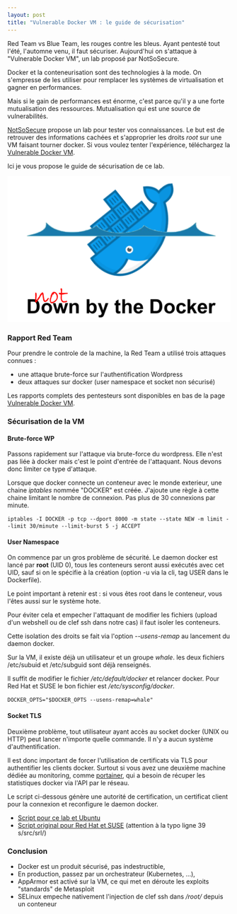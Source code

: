 ```yaml
---
layout: post
title: "Vulnerable Docker VM : le guide de sécurisation"
---
```


Red Team vs Blue Team, les rouges contre les bleus. Ayant pentesté tout l'été, l'automne venu, il faut sécuriser.
Aujourd'hui on s'attaque à "Vulnerable Docker VM", un lab proposé par NotSoSecure.

Docker et la conteneurisation sont des technologies à la mode.
On s'empresse de les utiliser pour remplacer les systèmes de virtualisation et gagner en performances.

Mais si le gain de performances est énorme, c'est parce qu'il y a une forte mutualisation des ressources. Mutualisation qui est une source de vulnerabilités.

[NotSoSecure](https://www.notsosecure.com/) propose un lab pour tester vos connaissances.
Le but est de retrouver des informations cachées et s'approprier les droits _root_ sur une VM faisant tourner docker.
Si vous voulez tenter l'expérience, téléchargez la [Vulnerable Docker VM](https://www.notsosecure.com/vulnerable-docker-vm/).

Ici je vous propose le guide de sécurisation de ce lab.

![Down whale](/images/vulnerable-docker-vm/drown-whale.png)

### Rapport Red Team

Pour prendre le controle de la machine, la Red Team a utilisé trois attaques connues :

 - une attaque brute-force sur l'authentification Wordpress
 - deux attaques sur docker (user namespace et socket non sécurisé)

Les rapports complets des pentesteurs sont disponibles en bas de la page [Vulnerable Docker VM](https://www.notsosecure.com/vulnerable-docker-vm/).

### Sécurisation de la VM

#### Brute-force WP

Passons rapidement sur l'attaque via brute-force du wordpress. Elle n'est pas liée à docker mais c'est le point d'entrée de l'attaquant. Nous devons donc limiter ce type d'attaque.

Lorsque que docker connecte un conteneur avec le monde exterieur, une chaine _iptables_ nommée "DOCKER" est créée. J'ajoute une règle à cette chaine limitant le nombre de connexion. Pas plus de 30 connexions par minute.

    iptables -I DOCKER -p tcp --dport 8000 -m state --state NEW -m limit --limit 30/minute --limit-burst 5 -j ACCEPT

#### User Namespace

On commence par un gros problème de sécurité. Le daemon docker est lancé par __root__ (UID 0), tous les conteneurs seront aussi exécutés avec cet UID, sauf si on le spécifie à la création (option -u via la cli, tag USER dans le Dockerfile).

Le point important à retenir est : si vous êtes root dans le conteneur, vous l'êtes aussi sur le système hote.

Pour éviter cela et empecher l'attaquant de modifier les fichiers (upload d'un webshell ou de clef ssh dans notre cas) il faut isoler les conteneurs.

Cette isolation des droits se fait via l'option _--usens-remap_ au lancement du daemon docker.

Sur la VM, il existe déjà un utilisateur et un groupe _whale_. les deux fichiers /etc/subuid et /etc/subguid sont déjà renseignés.

Il suffit de modifier le fichier _/etc/default/docker_ et relancer docker. Pour Red Hat et SUSE le bon fichier est _/etc/sysconfig/docker_.

    DOCKER_OPTS="$DOCKER_OPTS --usens-remap=whale"

#### Socket TLS

Deuxième problème, tout utilisateur ayant accès au socket docker (UNIX ou HTTP) peut lancer n'importe quelle commande. Il n'y a aucun système d'authentification.

Il est donc important de forcer l'utilisation de certificats via TLS pour authentifier les clients docker. Surtout si vous avez une deuxième machine dédiée au monitoring, comme [portainer](https://portainer.io/), qui a besoin de récuper les statistiques docker via l'API par le réseau.

Le script ci-dessous génère une autorité de certification, un certificat client pour la connexion et reconfigure le daemon docker.

 - [Script pour ce lab et Ubuntu](https://gist.github.com/bdekany/0d6b1053a07ba15da95a4f10d50c3d54)
 - [Script original pour Red Hat et SUSE](https://gist.github.com/Stono/7e6fed13cfd79598eb15) (attention à la typo ligne 39 s/src/srl/)

### Conclusion

 - Docker est un produit sécurisé, pas indestructible,
 - En production, passez par un orchestrateur (Kubernetes, ...),
 - AppArmor est activé sur la VM, ce qui met en déroute les exploits "standards" de Metasploit
 - SELinux empeche nativement l'injection de clef ssh dans _/root/_ depuis un conteneur
